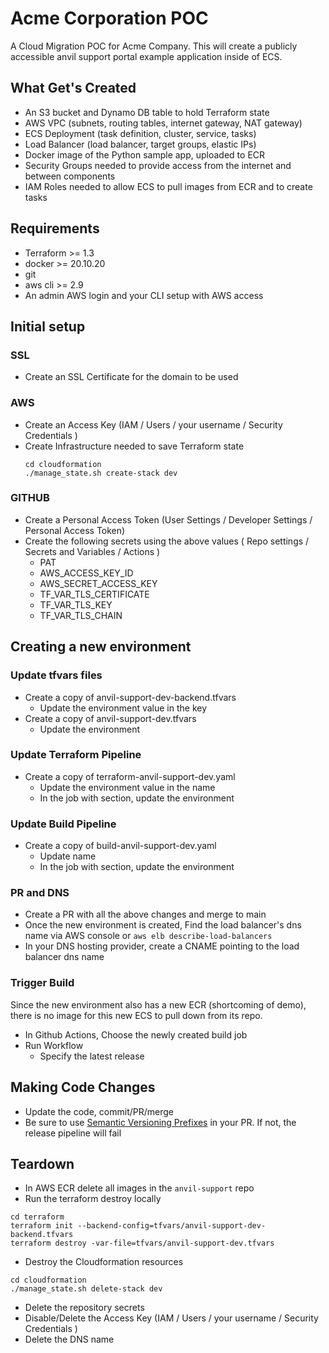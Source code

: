 # Acme Corporation POC
A Cloud Migration POC for Acme Company. This will create a publicly accessible anvil support portal example application inside of ECS. 

## What Get's Created
- An S3 bucket and Dynamo DB table to hold Terraform state
- AWS VPC (subnets, routing tables, internet gateway, NAT gateway)
- ECS Deployment (task definition, cluster, service, tasks)
- Load Balancer (load balancer, target groups, elastic IPs)
- Docker image of the Python sample app, uploaded to ECR
- Security Groups needed to provide access from the internet and between components
- IAM Roles needed to allow ECS to pull images from ECR and to create tasks

## Requirements
- Terraform >= 1.3
- docker >= 20.10.20
- git
- aws cli >= 2.9
- An admin AWS login and your CLI setup with AWS access

## Initial setup
### SSL
- Create an SSL Certificate for the domain to be used

### AWS
- Create an Access Key (IAM / Users / your username / Security Credentials )
- Create Infrastructure needed to save Terraform state 
  ```
  cd cloudformation
  ./manage_state.sh create-stack dev
  ```

### GITHUB
- Create a Personal Access Token (User Settings / Developer Settings / Personal Access Token)
- Create the following secrets using the above values ( Repo settings / Secrets and Variables / Actions )
  - PAT
  - AWS_ACCESS_KEY_ID
  - AWS_SECRET_ACCESS_KEY
  - TF_VAR_TLS_CERTIFICATE
  - TF_VAR_TLS_KEY
  - TF_VAR_TLS_CHAIN

## Creating a new environment

### Update tfvars files
- Create a copy of anvil-support-dev-backend.tfvars
  - Update the environment value in the key
- Create a copy of anvil-support-dev.tfvars
    - Update the environment

### Update Terraform Pipeline
- Create a copy of terraform-anvil-support-dev.yaml
    - Update the environment value in the name
    - In the job with section, update the environment

### Update Build Pipeline
- Create a copy of build-anvil-support-dev.yaml
  - Update name
  - In the job with section, update the environment


### PR and DNS
- Create a PR with all the above changes and merge to main
- Once the new environment is created, Find the load balancer's dns name via AWS console or `aws elb describe-load-balancers`
- In your DNS hosting provider, create a CNAME pointing to the load balancer dns name

### Trigger Build
Since the new environment also has a new ECR (shortcoming of demo), there is no image for this new ECS to pull down from its repo. 
- In Github Actions, Choose the newly created build job
- Run Workflow
  - Specify the latest release

## Making Code Changes
- Update the code, commit/PR/merge
- Be sure to use [Semantic Versioning Prefixes](https://semver.org/) in your PR. If not, the release pipeline will fail


## Teardown
- In AWS ECR delete all images in the `anvil-support` repo
- Run the terraform destroy locally
```
cd terraform 
terraform init --backend-config=tfvars/anvil-support-dev-backend.tfvars 
terraform destroy -var-file=tfvars/anvil-support-dev.tfvars
```
- Destroy the Cloudformation resources
```
cd cloudformation
./manage_state.sh delete-stack dev
```
- Delete the repository secrets
- Disable/Delete the Access Key (IAM / Users / your username / Security Credentials )
- Delete the DNS name